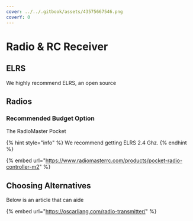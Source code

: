 ```yaml
---
cover: ../../.gitbook/assets/43575667546.png
coverY: 0
---
```


# Radio & RC Receiver





## ELRS

We highly recommend ELRS, an open source&#x20;









## Radios



### Recommended Budget Option

The RadioMaster Pocket





{% hint style="info" %}
We recommend getting ELRS 2.4 Ghz.
{% endhint %}

{% embed url="https://www.radiomasterrc.com/products/pocket-radio-controller-m2" %}

## Choosing Alternatives

Below is an article that can aide

{% embed url="https://oscarliang.com/radio-transmitter/" %}
